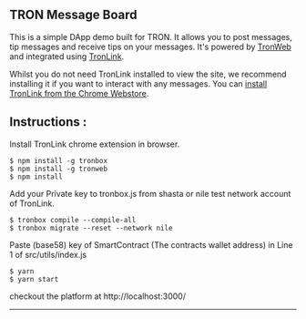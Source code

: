 ## TRON Message Board

This is a simple DApp demo built for TRON. It allows you to post messages,
tip messages and receive tips on your messages. It's powered by [TronWeb](https://github.com/tronprotocol/tron-web)
and integrated using [TronLink](https://github.com/TronWatch/TronLink).

Whilst you do not need TronLink installed to view the site, we recommend installing
it if you want to interact with any messages. You can [install TronLink from the Chrome Webstore](https://chrome.google.com/webstore/detail/ibnejdfjmmkpcnlpebklmnkoeoihofec/).

## Instructions :

Install TronLink chrome extension in browser.

```
$ npm install -g tronbox
$ npm install -g tronweb
$ npm install
```

Add your Private key to tronbox.js from shasta or nile test network account of TronLink.

```
$ tronbox compile --compile-all
$ tronbox migrate --reset --network nile
```

Paste (base58) key of SmartContract (The contracts wallet address) in Line 1 of src/utils/index.js

```
$ yarn
$ yarn start
```

checkout the platform at http://localhost:3000/

------------------------